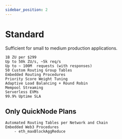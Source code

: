 ```yaml
---
sidebar_position: 2
---
```


# Standard

Sufficient for small to medium production applications.

```text
1B ZU per $299
Up to 50k ZU/s, ~5k req/s
Up to ~ 100M  requests (with responses)
50 Custom Routing Group Tables
Embedded Routing Procedures
Priority Score Weight Tuning
Adaptive Load Balancing + Round Robin
Mempool Streaming
Serverless EVMs
99.9% Uptime SLA
```

## Only QuickNode Plans

```text
Automated Routing Tables per Network and Chain
Embedded Web3 Procedures
    - eth_maxBlockAggReduce
```